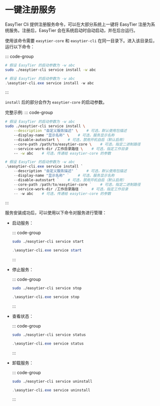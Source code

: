 # 一键注册服务

EasyTier Cli 提供注册服务命令，可以在大部分系统上一键将 EasyTier 注册为系统服务。注册后，EasyTier 会在系统启动时自动启动，并在后台运行。

使用该命令需要 `easytier-core` 和 `easytier-cli` 在同一目录下。进入该目录后，运行以下命令：

::: code-group

```sh [Linux]
# 假设 EasyTier 的启动参数为 -w abc
sudo ./easytier-cli service install -w abc
```

```powershell [Windows]
# 假设 EasyTier 的启动参数为 -w abc
.\easytier-cli.exe service install -w abc
```
:::

`install` 后的部分会作为 `easytier-core` 的启动参数。

完整示例:
::: code-group

```sh [Linux]
# 假设 EasyTier 的启动参数为 -w abc
sudo ./easytier-cli service install \
    --description "自定义服务描述" \    # 可选，默认使用包描述
    --display-name "显示名称" \    # 可选，服务显示名称
    --disable-autostart \    # 可选，禁用开机自启（默认启用）
    --core-path /path/to/easytier-core \    # 可选，指定二进制路径
    --service-work-dir /工作目录路径 \    # 可选，指定工作目录
    -- -w abc    # 可选，传递给 easytier-core 的参数 
```

```powershell [Windows]
# 假设 EasyTier 的启动参数为 -w abc
.\easytier-cli.exe service install `
    --description "自定义服务描述" `    # 可选，默认使用包描述
    --display-name "显示名称" `    # 可选，服务显示名称
    --disable-autostart `    # 可选，禁用开机自启（默认启用）
    --core-path /path/to/easytier-core `    # 可选，指定二进制路径
    --service-work-dir /工作目录路径 `    # 可选，指定工作目录
    -- -w abc    # 可选，传递给 easytier-core 的参数 
```
:::

服务安装成功后，可以使用以下命令对服务进行管理：

- 启动服务：

  ::: code-group

  ```sh [Linux]
  sudo ./easytier-cli service start
  ```

  ```powershell [Windows]
  .\easytier-cli.exe service start
  ```

  :::

- 停止服务：

  ::: code-group

  ```sh [Linux]
  sudo ./easytier-cli service stop
  ```

  ```powershell [Windows]
  .\easytier-cli.exe service stop
  ```

  :::

- 查看状态：

  ::: code-group

  ```sh [Linux]
  sudo ./easytier-cli service status
  ```

  ```powershell [Windows]
  .\easytier-cli.exe service status
  ```

  :::

- 卸载服务：

  ::: code-group

  ```sh [Linux]
  sudo ./easytier-cli service uninstall
  ```

  ```powershell [Windows]
  .\easytier-cli.exe service uninstall
  ```

  :::
